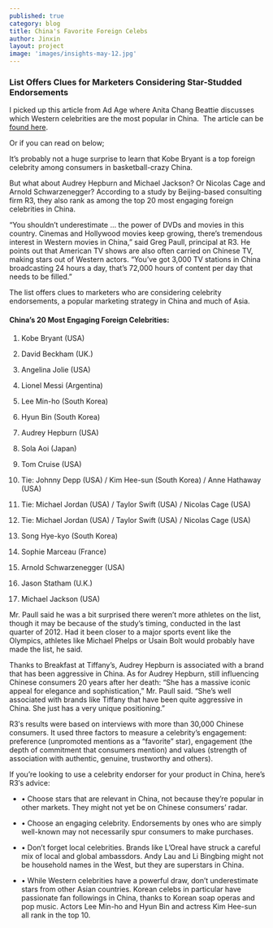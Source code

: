 ```yaml
---
published: true
category: blog
title: China's Favorite Foreign Celebs
author: Jinxin
layout: project
image: 'images/insights-may-12.jpg'
---
```


### List Offers Clues for Marketers Considering Star-Studded Endorsements


I picked up this article from Ad Age where Anita Chang Beattie discusses which Western celebrities are the most popular in China.  The article can be [found here](http://adage.com/article/global-news/favorite-celebrities-china-kobe-nicolas-cage/240652/).



Or if you can read on below;



It’s probably not a huge surprise to learn that Kobe Bryant is a top foreign celebrity among consumers in basketball-crazy China.


But what about Audrey Hepburn and Michael Jackson? Or Nicolas Cage and Arnold Schwarzenegger? According to a study by Beijing-based consulting firm R3, they also rank as among the top 20 most engaging foreign celebrities in China.


“You shouldn’t underestimate … the power of DVDs and movies in this country. Cinemas and Hollywood movies keep growing, there’s tremendous interest in Western movies in China,” said Greg Paull, principal at R3. He points out that American TV shows are also often carried on Chinese TV, making stars out of Western actors. “You’ve got 3,000 TV stations in China broadcasting 24 hours a day, that’s 72,000 hours of content per day that needs to be filled.”


The list offers clues to marketers who are considering celebrity endorsements, a popular marketing strategy in China and much of Asia. 



#### China’s 20 Most Engaging Foreign Celebrities:

1. Kobe Bryant (USA)

1. David Beckham (UK.)

1. Angelina Jolie (USA)

1. Lionel Messi (Argentina)

1. Lee Min-ho (South Korea)

1. Hyun Bin (South Korea)

1. Audrey Hepburn (USA)

1. Sola Aoi (Japan)

1. Tom Cruise (USA)

1. Tie: Johnny Depp (USA) / Kim Hee-sun (South Korea) /  Anne Hathaway (USA)

1. Tie: Michael Jordan (USA) / Taylor Swift (USA) / Nicolas Cage (USA)

1. Tie: Michael Jordan (USA) / Taylor Swift (USA) / Nicolas Cage (USA)

1. Song Hye-kyo (South Korea)

1. Sophie Marceau (France)

1. Arnold Schwarzenegger (USA)

1. Jason Statham (U.K.)

1. Michael Jackson (USA)



Mr. Paull said he was a bit surprised there weren’t more athletes on the list, though it may be because of the study’s timing, conducted in the last quarter of 2012. Had it been closer to a major sports event like the Olympics, athletes like Michael Phelps or Usain Bolt would probably have made the list, he said.


Thanks to Breakfast at Tiffany’s, Audrey Hepburn is associated with a brand that has been aggressive in China.
As for Audrey Hepburn, still influencing Chinese consumers 20 years after her death: “She has a massive iconic appeal for elegance and sophistication,” Mr. Paull said. “She’s well associated with brands like Tiffany that have been quite aggressive in China. She just has a very unique positioning.”


R3′s results were based on interviews with more than 30,000 Chinese consumers. It used three factors to measure a celebrity’s engagement: preference (unpromoted mentions as a “favorite” star), engagement (the depth of commitment that consumers mention) and values (strength of association with authentic, genuine, trustworthy and others).


If you’re looking to use a celebrity endorser for your product in China, here’s R3′s advice:

* &#8226; Choose stars that are relevant in China, not because they’re popular in other markets. They might not yet be on Chinese consumers’ radar.

* &#8226; Choose an engaging celebrity. Endorsements by ones who are simply well-known may not necessarily spur consumers to make purchases.

* &#8226; Don’t forget local celebrities. Brands like L’Oreal have struck a careful mix of local and global ambassdors. Andy Lau and Li Bingbing might not be household names in the West, but they are superstars in China.

* &#8226; While Western celebrities have a powerful draw, don’t underestimate stars from other Asian countries. Korean celebs in particular have passionate fan followings in China, thanks to Korean soap operas and pop music. Actors Lee Min-ho and Hyun Bin and actress Kim Hee-sun all rank in the top 10.
